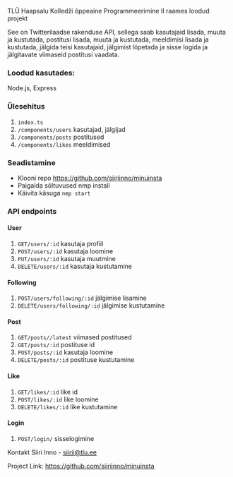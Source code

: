 TLÜ Haapsalu Kolledži õppeaine Programmeerimine II raames loodud projekt

See on Twitterilaadse rakenduse API, sellega saab kasutajaid lisada, muuta ja 
kustutada, postitusi lisada, muuta ja kustutada, meeldimisi lisada ja kustutada, 
jälgida teisi kasutajaid, jälgimist lõpetada ja sisse logida ja jälgitavate 
viimaseid postitusi vaadata.

### Loodud kasutades:
Node.js, Express

### Ülesehitus
 1. `index.ts`
 2. `/components/users` kasutajad, jälgijad
 3. `/components/posts` postitused
 4. `/components/likes` meeldimised
 
### Seadistamine
 - Klooni repo https://github.com/siiriinno/minuinsta
 - Paigalda sõltuvused nmp install
 - Käivita käsuga `nmp start`

### API endpoints
#### User
1. `GET/users/:id` kasutaja profiil
2. `POST/users/:id` kasutaja loomine
3. `PUT/users/:id` kasutaja muutmine
4. `DELETE/users/:id` kasutaja kustutamine

#### Following
1. `POST/users/following/:id` jälgimise lisamine
2. `DELETE/users/following/:id` jälgimise kustutamine

#### Post
1. `GET/posts//latest` viimased postitused
2. `GET/posts/:id` postituse id
3. `POST/posts/:id` kasutaja loomine
4. `DELETE/posts/:id` postituse kustutamine

#### Like
1. `GET/likes/:id` like id
2. `POST/likes/:id` like loomine
3. `DELETE/likes/:id` like kustutamine

#### Login
1. `POST/login/` sisselogimine

Kontakt
Siiri Inno - siirii@tlu.ee

Project Link: https://github.com/siiriinno/minuinsta

